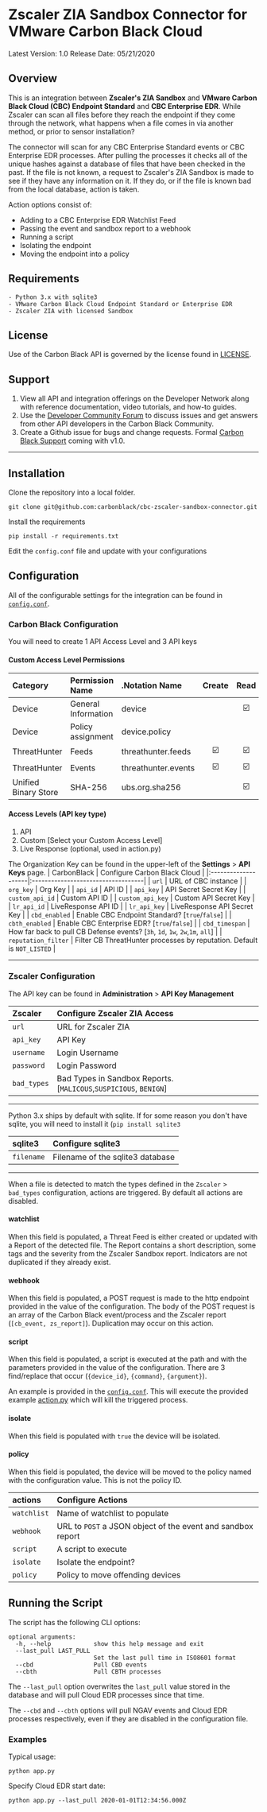 # Zscaler ZIA Sandbox Connector for VMware Carbon Black Cloud

Latest Version: 1.0
Release Date: 05/21/2020

## Overview

This is an integration between **Zscaler's ZIA Sandbox** and **VMware Carbon Black Cloud (CBC) Endpoint Standard** and **CBC Enterprise EDR**. While Zscaler can scan all files before they reach the endpoint if they come through the network, what happens when a file comes in via another method, or prior to sensor installation?

The connector will scan for any CBC Enterprise Standard events or CBC Enterprise EDR processes. After pulling the processes it checks all of the unique hashes against a database of files that have been checked in the past. If the file is not known, a request to Zscaler's ZIA Sandbox is made to see if they have any information on it. If they do, or if the file is known bad from the local database, action is taken.

Action options consist of:
   - Adding to a CBC Enterprise EDR Watchlist Feed
   - Passing the event and sandbox report to a webhook
   - Running a script
   - Isolating the endpoint
   - Moving the endpoint into a policy

## Requirements
    - Python 3.x with sqlite3
    - VMware Carbon Black Cloud Endpoint Standard or Enterprise EDR
    - Zscaler ZIA with licensed Sandbox

## License
Use of the Carbon Black API is governed by the license found in [LICENSE]().

## Support
1. View all API and integration offerings on the Developer Network along with reference documentation, video tutorials, and how-to guides.
2. Use the [Developer Community Forum](https://community.carbonblack.com/) to discuss issues and get answers from other API developers in the Carbon Black Community.
3. Create a Github issue for bugs and change requests. Formal [Carbon Black Support](http://carbonblack.com/resources/support/) coming with v1.0.

----

## Installation

Clone the repository into a local folder.

    git clone git@github.com:carbonblack/cbc-zscaler-sandbox-connector.git

Install the requirements

    pip install -r requirements.txt

Edit the `config.conf` file and update with your configurations

## Configuration

All of the configurable settings for the integration can be found in [`config.conf`](https://github.com/carbonblack/cbc-zscaler-sandbox-connector/blob/master/app/config.conf).

### Carbon Black Configuration
You will need to create 1 API Access Level and 3 API keys

#### Custom Access Level Permissions

|       Category       |   Permission Name   |    .Notation Name   |       Create       |        Read        |       Update       | Delete | Execute |
|:--------------------|:-------------------|:-------------------|:------------------:|:------------------:|:------------------:|:------:|:-------:|
| Device               | General Information | device              |                    | :ballot_box_with_check: |                    |        |         |
| Device               | Policy assignment   | device.policy       |                    |                    | :ballot_box_with_check: |        |         |
| ThreatHunter         | Feeds               | threathunter.feeds  | :ballot_box_with_check: | :ballot_box_with_check: | :ballot_box_with_check: |        |         |
| ThreatHunter         | Events              | threathunter.events | :ballot_box_with_check: | :ballot_box_with_check: |                    |        |         |
| Unified Binary Store | SHA-256             | ubs.org.sha256      |                    | :ballot_box_with_check: |                    |        |         |

#### Access Levels (API key type)
1. API
2. Custom [Select your Custom Access Level]
3. Live Response (optional, used in action.py)

The Organization Key can be found in the upper-left of the **Settings** > **API Keys** page.
| CarbonBlack         | Configure Carbon Black Cloud       |
|:--------------------|:-----------------------------------|
| `url`               | URL of CBC instance                |
| `org_key`           | Org Key                            |
| `api_id`            | API ID                             |
| `api_key`           | API Secret Secret Key              |
| `custom_api_id`     | Custom API ID                      |
| `custom_api_key`    | Custom API Secret Key              |
| `lr_api_id`         | LiveResponse API ID                |
| `lr_api_key`        | LiveResponse API Secret Key        |
| `cbd_enabled`       | Enable CBC Endpoint Standard? [`true`/`false`] |
| `cbth_enabled`      | Enable CBC Enterprise EDR? [`true`/`false`] |
| `cbd_timespan`      | How far back to pull CB Defense events? [`3h`, `1d`, `1w`, `2w`,`1m`, `all`] |
| `reputation_filter` | Filter CB ThreatHunter processes by reputation. Default is `NOT_LISTED` |

----

### Zscaler Configuration

The API key can be found in **Administration** > **API Key Management**

| **Zscaler**         | **Configure Zscaler ZIA Access**   |
|:--------------------|:-----------------------------------|
| `url`               | URL for Zscaler ZIA                |
| `api_key`           | API Key                            |
| `username`          | Login Username                     |
| `password`          | Login Password                     |
| `bad_types`         | Bad Types in Sandbox Reports. [`MALICOUS`,`SUSPICIOUS`, `BENIGN`]|

----

Python 3.x ships by default with sqlite. If for some reason you don't have sqlite, you will need to install it (`pip install sqlite3`

| **sqlite3**         | **Configure sqlite3**              |
|:--------------------|:-----------------------------------|
| `filename`          | Filename of the sqlite3 database   |

----

When a file is detected to match the types defined in the `Zscaler` > `bad_types` configuration, actions are triggered. By default all actions are disabled.

#### watchlist  
When this field is populated, a Threat Feed is either created or updated with a Report of the detected file. The Report contains a short description, some tags and the severity from the Zscaler Sandbox report. Indicators are not duplicated if they already exist.

#### webhook
When this field is populated, a POST request is made to the http endpoint provided in the value of the configuration. The body of the POST request is an array of the Carbon Black event/process and the Zscaler report (`[cb_event, zs_report]`). Duplication may occur on this action.

#### script
When this field is populated, a script is executed at the path and with the parameters provided in the value of the configuration. There are 3 find/replace that occur (`{device_id}`, `{command}`, `{argument}`).

An example is provided in the [`config.conf`](). This will execute the provided example [action.py]() which will kill the triggered process.

#### isolate
When this field is populated with `true` the device will be isolated.

#### policy
When this field is populated, the device will be moved to the policy named with the configuration value. This is not the policy ID.

| **actions**         | **Configure Actions**              |
|:--------------------|:-----------------------------------|
| `watchlist`         | Name of watchlist to populate      |
| `webhook`           | URL to `POST` a JSON object of the event and sandbox report |
| `script`            | A script to execute                |
| `isolate`           | Isolate the endpoint?              |
| `policy`            | Policy to move offending devices   |

## Running the Script

The script has the following CLI options:

    optional arguments:
      -h, --help            show this help message and exit
      --last_pull LAST_PULL
                            Set the last pull time in ISO8601 format
      --cbd                 Pull CBD events
      --cbth                Pull CBTH processes

The `--last_pull` option overwrites the `last_pull` value stored in the database and will pull Cloud EDR processes since that time.

The `--cbd` and `--cbth` options will pull NGAV events and Cloud EDR processes respectively, even if they are disabled in the configuration file.

### Examples

Typical usage:

    python app.py
    
Specify Cloud EDR start date:

    python app.py --last_pull 2020-01-01T12:34:56.000Z
